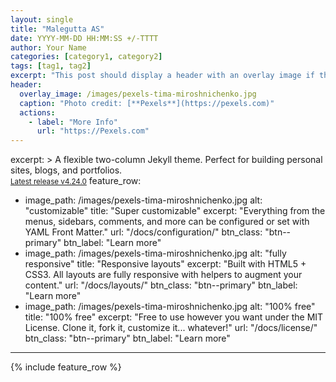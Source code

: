 ```yaml
---
layout: single
title: "Malegutta AS"
date: YYYY-MM-DD HH:MM:SS +/-TTTT
author: Your Name
categories: [category1, category2]
tags: [tag1, tag2]
excerpt: "This post should display a header with an overlay image if the theme supports it."
header:
  overlay_image: /images/pexels-tima-miroshnichenko.jpg
  caption: "Photo credit: [**Pexels**](https://pexels.com)"
  actions:
    - label: "More Info"
      url: "https://Pexels.com"
---
```

excerpt: >
  A flexible two-column Jekyll theme. Perfect for building personal sites, blogs, and portfolios.<br />
  <small><a href="https://github.com/mmistakes/minimal-mistakes/releases/tag/4.24.0">Latest release v4.24.0</a></small>
feature_row:
  - image_path: /images/pexels-tima-miroshnichenko.jpg
    alt: "customizable"
    title: "Super customizable"
    excerpt: "Everything from the menus, sidebars, comments, and more can be configured or set with YAML Front Matter."
    url: "/docs/configuration/"
    btn_class: "btn--primary"
    btn_label: "Learn more"
  - image_path: /images/pexels-tima-miroshnichenko.jpg
    alt: "fully responsive"
    title: "Responsive layouts"
    excerpt: "Built with HTML5 + CSS3. All layouts are fully responsive with helpers to augment your content."
    url: "/docs/layouts/"
    btn_class: "btn--primary"
    btn_label: "Learn more"
  - image_path: /images/pexels-tima-miroshnichenko.jpg
    alt: "100% free"
    title: "100% free"
    excerpt: "Free to use however you want under the MIT License. Clone it, fork it, customize it... whatever!"
    url: "/docs/license/"
    btn_class: "btn--primary"
    btn_label: "Learn more"      
---

{% include feature_row %}
